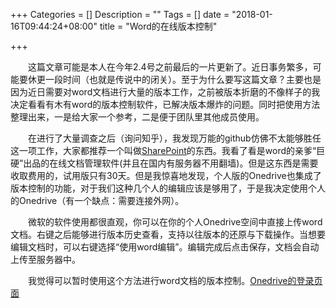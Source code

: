 +++
Categories = []
Description = ""
Tags = []
date = "2018-01-16T09:44:24+08:00"
title = "Word的在线版本控制"

+++

&emsp;&emsp;这篇文章可能是本人在今年2.4号之前最后的一片更新了。近日事务繁多，可能要休更一段时间（也就是传说中的闭关）。至于为什么要写这篇文章？主要也是因为近日需要对word文档进行大量的版本工作，之前被版本折磨的不像样子的我决定看看有木有word的版本控制软件，已解决版本爆炸的问题。同时把使用方法整理出来，一是给大家一个参考，二是便于团队里其他成员使用。

&emsp;&emsp;在进行了大量调查之后（询问知乎），我发现万能的github仿佛不太能够胜任这一项工作，大家都推荐一个叫做[SharePoint](https://products.office.com/zh-cn/sharepoint/collaboration)的东西。我看了看是word的亲爹“巨硬”出品的在线文档管理软件(并且在国内有服务器不用翻墙)。但是这东西是需要收取费用的，试用版只有30天。但是我惊喜地发现，个人版的Onedrive也集成了版本控制的功能，对于我们这种几个人的编辑应该是够用了，于是我决定使用个人的Onedrive（有一个缺点：需要连接外网）。

&emsp;&emsp;微软的软件使用都很直观，你可以在你的个人Onedrive空间中直接上传word文档。右键之后能够进行版本历史查看，支持以往版本的还原与下载操作。当想要编辑文档时，可以右键选择“使用word编辑”。编辑完成后点击保存，文档会自动上传至服务器中。

&emsp;&emsp;我觉得可以暂时使用这个方法进行word文档的版本控制。[Onedrive的登录页面](https://onedrive.live.com/about/zh-cn/)


